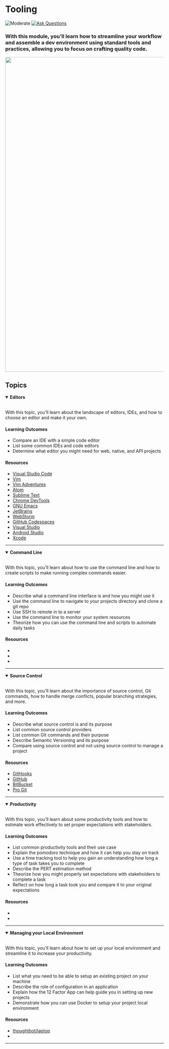 # Tooling

![Moderate](https://img.shields.io/badge/Difficulty-%E2%97%8F%20Easy-brightgreen?style=flat-square)
<a href="https://github.com/engineerkit/engineerkit/discussions">![Ask Questions](https://img.shields.io/badge/Ask%20Questions%20-blue.svg?style=flat-square&logo=discourse&logoWidth=15&labelColor=555&color=4d51cc)</a>

### With this module, you’ll learn how to streamline your workflow and assemble a dev environment using standard tools and practices, allowing you to focus on crafting quality code.

<img width="1000" src="https://user-images.githubusercontent.com/894178/138342393-9ae8db5b-1166-4d0a-b15a-998a57310c76.png">

## Topics

<details open>
   <summary><b>Editors</b></summary><br/>

   With this topic, you’ll learn about the landscape of editors, IDEs, and how to choose an editor and make it your own.

   #### Learning Outcomes
   * Compare an IDE with a simple code editor
   * List some common IDEs and code editors
   * Determine what editor you might need for web, native, and API projects

   #### Resources
   * [Visual Studio Code](https://code.visualstudio.com/)
   * [Vim](https://missing.csail.mit.edu/2020/editors/)
   * [Vim Adventures](https://vim-adventures.com/)
   * [Atom](https://atom.io/)
   * [Sublime Text](https://www.sublimetext.com/)
   * [Chrome DevTools](https://developers.google.com/web/tools/chrome-devtools/)
   * [GNU Emacs](https://www.gnu.org/software/emacs/)
   * [JetBrains](https://www.jetbrains.com/)
   * [WebStorm](https://www.jetbrains.com/webstorm/)
   * [GitHub Codespaces](https://github.com/features/codespaces/)
   * [Visual Studio](https://visualstudio.microsoft.com/)
   * [Android Studio](https://developer.android.com/studio)
   * [Xcode](https://developer.apple.com/xcode/)
</details>

----

<details open>
   <summary><b>Command Line</b></summary><br/>

   With this topic, you’ll learn about how to use the command line and how to create scripts to make running complex commands easier.

   #### Learning Outcomes
   * Describe what a command line interface is and how you might use it
   * Use the command line to navigate to your projects directory and clone a git repo
   * Use SSH to remote in to a server
   * Use the command line to monitor your system resources
   * Theorize how you can use the command line and scripts to automate daily tasks

   #### Resources
   * 
   *
   *
</details>

----

<details open>
   <summary><b>Source Control</b></summary><br/>

   With this topic, you’ll learn about the importance of source control, Git commands, how to handle merge conflicts, popular branching strategies, and more.

   #### Learning Outcomes
   * Describe what source control is and its purpose
   * List common source control providers
   * List common Git commands and their purpose
   * Describe Semantic Versioning and its purpose
   * Compare using source control and not using source control to manage a project

   #### Resources
   * [GitHooks](https://githooks.com/)
   * [GitHub](https://github.com/)
   * [BitBucket](https://bitbucket.org)
   * [Pro Git](https://git-scm.com/book/en/v2)
</details>

----

<details open>
   <summary><b>Productivity</b></summary><br/>

   With this topic, you’ll learn about some productivity tools and how to estimate work effectively to set proper expectations with stakeholders.

   #### Learning Outcomes
   * List common productivity tools and their use case
   * Explain the pomodoro technique and how it can help you stay on track
   * Use a time tracking tool to help you gain an understanding how long a type of task takes you to complete
   * Describe the PERT estimation method
   * Theorize how you might properly set expectations with stakeholders to complete a task
   * Reflect on how long a task took you and compare it to your original expectations

   #### Resources
   * 
   * 
</details>

----

<details open>
   <summary><b>Managing your Local Environment</b></summary><br/>

   With this topic, you’ll learn about how to set up your local environment and streamline it to increase your productivity.

   #### Learning Outcomes
   * List what you need to be able to setup an existing project on your machine
   * Describe the role of configuration in an application
   * Explain how the 12 Factor App can help guide you in setting up new projects
   * Demonstrate how you can use Docker to setup your project local environment

   #### Resources
   * [thoughtbot/laptop](https://github.com/thoughtbot/laptop)
   * 
</details>

----
